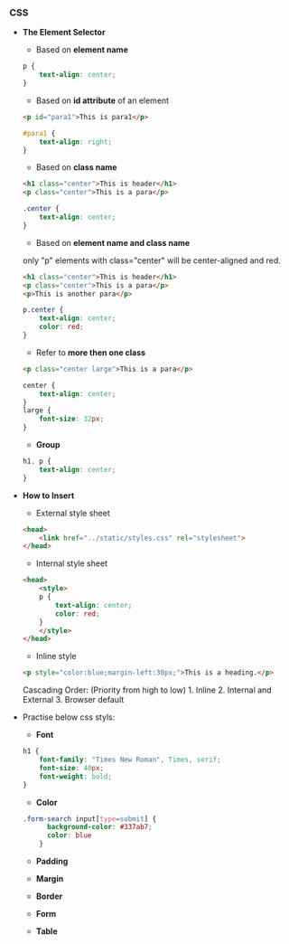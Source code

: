 ### CSS

* **The Element Selector**

    * Based on **element name**
    ```css
    p {
        text-align: center;
    }
    ```
    * Based on **id attribute** of an element

    ```html
    <p id="para1">This is para1</p>
    ```
    ```css
    #para1 {
        text-align: right;
    }
    ```
    * Based on **class name**
    ```html
    <h1 class="center">This is header</h1>
    <p class="center">This is a para</p>    
    ```
    ```css
    .center {
        text-align: center;
    }
    ```
    * Based on **element name and class name**
    
     only "p" elements with class="center" will be center-aligned and red.
    ```html
    <h1 class="center">This is header</h1>
    <p class="center">This is a para</p>
    <p>This is another para</p>
    ```
    ```css
    p.center {
        text-align: center;
        color: red;
    }
    ```
    * Refer to **more then one class**
    ```html
    <p class="center large">This is a para</p>
    ```
    ```css
    center {
        text-align: center;
    }
    large {
        font-size: 32px;
    }
    ```
    * **Group**
    ```css
    h1, p {
        text-align: center;
    }
    ```
* **How to Insert**

    * External style sheet
    ```html
    <head>
    	<link href="../static/styles.css" rel="stylesheet">
    </head>
    ```
    * Internal style sheet
    ```html
    <head>
        <style>
        p {
            text-align: center;
            color: red;
        } 
        </style>
    </head>
    ```
    * Inline style
    ```html
    <p style="color:blue;margin-left:30px;">This is a heading.</p>
    ```
    Cascading Order: (Priority from high to low)
        1. Inline
        2. Internal and External
        3. Browser default


* Practise below css styls:
    * **Font**
    
    ```css
    h1 {
        font-family: "Times New Roman", Times, serif;
        font-size: 40px;
        font-weight: bold;
    }
    ```
    * **Color** 
    ```css
    .form-search input[type=submit] {
          background-color: #337ab7;
          color: blue
        }
    ```
    * **Padding**
    
    * **Margin**
    
    * **Border**
    
    * **Form**
    
    * **Table**
